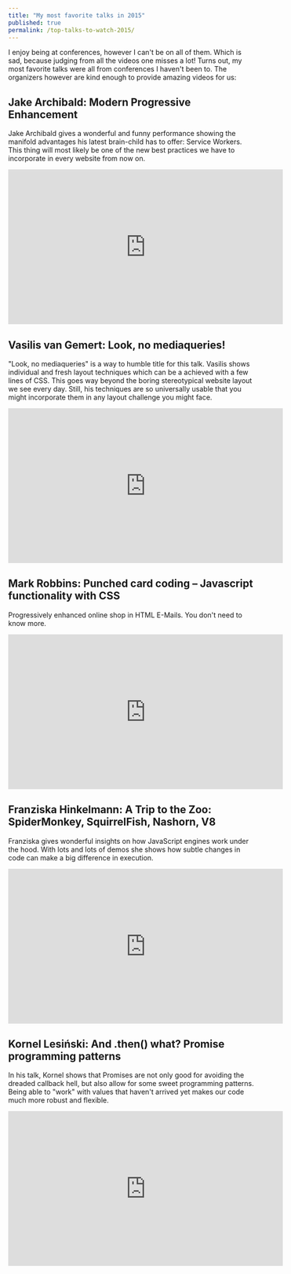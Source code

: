 ```yaml
---
title: "My most favorite talks in 2015"
published: true
permalink: /top-talks-to-watch-2015/
---
```


I enjoy being at conferences, however I can't be on all of them. Which is sad,
because judging from all the videos one misses a lot! Turns out, my most
favorite talks were all from conferences I haven't been to. The organizers
however are kind enough to provide amazing videos for us:

## Jake Archibald: Modern Progressive Enhancement

Jake Archibald gives a wonderful and funny performance showing the manifold
advantages his latest brain-child has to offer: Service Workers. This thing will
most likely be one of the new best practices we have to incorporate in every
website from now on.

<div class="aspect ratio-16-to-9">
<iframe width="560" height="315" src="https://www.youtube.com/embed/r038QioMtxI" frameborder="0" allowfullscreen></iframe>
</div>


## Vasilis van Gemert: Look, no mediaqueries!

"Look, no mediaqueries" is a way to humble title for this talk. Vasilis shows
individual and fresh layout techniques which can be a achieved with a few lines of
CSS. This goes way beyond the boring stereotypical website layout we see every day.
Still, his techniques are so universally usable that you might incorporate them in
any layout challenge you might face.

<div class="aspect ratio-16-to-9">
<iframe width="560" height="315" src="https://www.youtube.com/embed/zdI2Z64Jdw8" frameborder="0" allowfullscreen></iframe>
</div>


## Mark Robbins: Punched card coding – Javascript functionality with CSS

Progressively enhanced online shop in HTML E-Mails. You don't need to know more.

<div class="aspect ratio-16-to-9">
<iframe width="560" height="315" src="https://www.youtube.com/embed/xhUfiOSOk3g" frameborder="0" allowfullscreen></iframe>
</div>


## Franziska Hinkelmann: A Trip to the Zoo: SpiderMonkey, SquirrelFish, Nashorn, V8

Franziska gives wonderful insights on how JavaScript engines work under the hood. With
lots and lots of demos she shows how subtle changes in code can make a big difference
in execution.

<div class="aspect ratio-16-to-9">
<iframe width="560" height="315" src="https://www.youtube.com/embed/sloddfX9jLE" frameborder="0" allowfullscreen></iframe>
</div>

## Kornel Lesiński: And .then() what? Promise programming patterns

In his talk, Kornel shows that Promises are not only good for avoiding the dreaded
callback hell, but also allow for some sweet programming patterns. Being able to "work"
with values that haven't arrived yet makes our code much more robust and flexible.

<div class="aspect ratio-16-to-9">
<iframe width="560" height="315" src="https://www.youtube.com/embed/0ih21-gX2Rg" frameborder="0" allowfullscreen></iframe>
</div>
